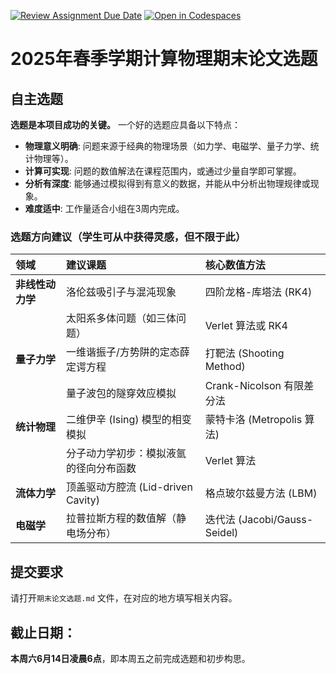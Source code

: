 [![Review Assignment Due Date](https://classroom.github.com/assets/deadline-readme-button-22041afd0340ce965d47ae6ef1cefeee28c7c493a6346c4f15d667ab976d596c.svg)](https://classroom.github.com/a/J9r4eX1O)
[![Open in Codespaces](https://classroom.github.com/assets/launch-codespace-2972f46106e565e64193e422d61a12cf1da4916b45550586e14ef0a7c637dd04.svg)](https://classroom.github.com/open-in-codespaces?assignment_repo_id=19752822)
# 2025年春季学期计算物理期末论文选题

## 自主选题

**选题是本项目成功的关键。** 一个好的选题应具备以下特点：

- **物理意义明确**: 问题来源于经典的物理场景（如力学、电磁学、量子力学、统计物理等）。
- **计算可实现**: 问题的数值解法在课程范围内，或通过少量自学即可掌握。
- **分析有深度**: 能够通过模拟得到有意义的数据，并能从中分析出物理规律或现象。
- **难度适中**: 工作量适合小组在3周内完成。

### **选题方向建议（学生可从中获得灵感，但不限于此）**

|领域|建议课题|核心数值方法|
|:--|:--|:--|
|**非线性动力学**|洛伦兹吸引子与混沌现象|四阶龙格-库塔法 (RK4)|
||太阳系多体问题（如三体问题）|Verlet 算法或 RK4|
|**量子力学**|一维谐振子/方势阱的定态薛定谔方程|打靶法 (Shooting Method)|
||量子波包的隧穿效应模拟|Crank-Nicolson 有限差分法|
|**统计物理**|二维伊辛 (Ising) 模型的相变模拟|蒙特卡洛 (Metropolis 算法)|
||分子动力学初步：模拟液氩的径向分布函数|Verlet 算法|
|**流体力学**|顶盖驱动方腔流 (Lid-driven Cavity)|格点玻尔兹曼方法 (LBM)|
|**电磁学**|拉普拉斯方程的数值解（静电场分布）|迭代法 (Jacobi/Gauss-Seidel)|


## 提交要求

请打开`期末论文选题.md` 文件，在对应的地方填写相关内容。


## 截止日期：

**本周六6月14日凌晨6点**，即本周五之前完成选题和初步构思。
